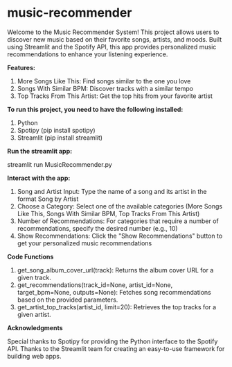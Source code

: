 # music-recommender

Welcome to the Music Recommender System! This project allows users to discover new music based on their favorite songs, artists, and moods. Built using Streamlit and the Spotify API, this app provides personalized music recommendations to enhance your listening experience.

**Features:**

1. More Songs Like This: Find songs similar to the one you love
2. Songs With Similar BPM: Discover tracks with a similar tempo
3. Top Tracks From This Artist: Get the top hits from your favorite artist

**To run this project, you need to have the following installed:**

1. Python
2. Spotipy (pip install spotipy)
3. Streamlit (pip install streamlit)

**Run the streamlit app:**

streamlit run MusicRecommender.py

**Interact with the app:**

1. Song and Artist Input: Type the name of a song and its artist in the format Song by Artist
2. Choose a Category: Select one of the available categories (More Songs Like This, Songs With Similar BPM, Top Tracks From This Artist)
3. Number of Recommendations: For categories that require a number of recommendations, specify the desired number (e.g., 10)
4. Show Recommendations: Click the "Show Recommendations" button to get your personalized music recommendations

**Code Functions**

1. get_song_album_cover_url(track): Returns the album cover URL for a given track.
2. get_recommendations(track_id=None, artist_id=None, target_bpm=None, outputs=None): Fetches song recommendations based on the provided parameters.
3. get_artist_top_tracks(artist_id, limit=20): Retrieves the top tracks for a given artist.

**Acknowledgments**

Special thanks to Spotipy for providing the Python interface to the Spotify API.
Thanks to the Streamlit team for creating an easy-to-use framework for building web apps.
